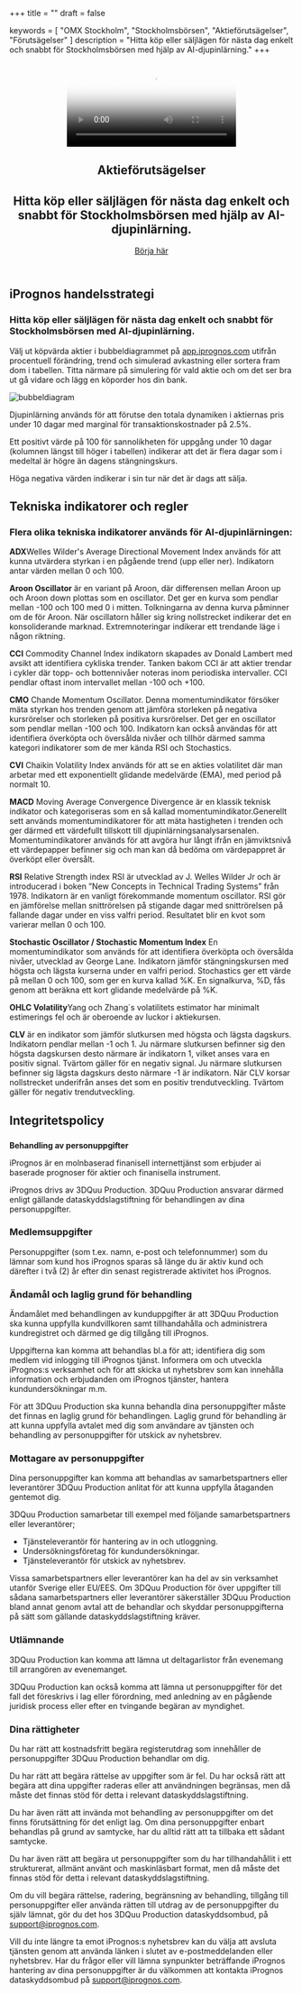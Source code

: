 +++
title = ""
draft = false

keywords = [
  "OMX Stockholm",
  "Stockholmsbörsen",
  "Aktieförutsägelser",
  "Förutsägelser"
]
description = "Hitta köp eller säljlägen för nästa dag enkelt och snabbt för Stockholmsbörsen med hjälp av AI-djupinlärning."
+++
<header>
  <section class="video v-center">
  <div id="bgVideo" class="background" ><video id="video_background" preload="auto" autoplay="autoplay" loop="loop" poster="/img/Heaven-From-Top.jpg"><source src="/Heaven-From-Top.mp4" type="video/mp4">bgvideo</video></div>
<div class="hero-unit">
    <div class="container text-left">
<h1 class="hero-title-lg dont-break-out">Aktieförutsägelser</h1>
<h2 class="title text-left dont-break-out">Hitta köp eller säljlägen för nästa dag enkelt och snabbt för Stockholmsbörsen med hjälp av AI-djupinlärning.</h2>
<a class="btn btn-primary btn-lg uppercase page-scroll" href="#services">Börja här</a>
</div>
<!-- end card -->
    </div>
</div>
</section>
</header>
  <section id="services">
    <div class="container">
      <div class="row">
        <div class="col-lg-12">
          <h2 class="section-heading">iPrognos handelsstrategi</h2>
          <h3 class="section-subheading text-muted">Hitta köp eller säljlägen för nästa dag enkelt och snabbt för Stockholmsbörsen med AI-djupinlärning.</h3>
          <p class="large">Välj ut köpvärda aktier i bubbeldiagrammet på <a href="https://app.iprognos.com" target="_blank">app.iprognos.com</a>  utifrån procentuell förändring, trend och simulerad avkastning eller sortera fram dom i tabellen. Titta närmare på simulering för vald aktie och om det ser bra ut gå vidare och lägg en köporder hos din bank.  
<p><img src="http://res.cloudinary.com/dtnahfj7l/image/upload/c_scale,w_467/v1518350696/bubbeldiagram_crop_smexzb.png" alt="bubbeldiagram"></p>            
Djupinlärning används för att förutse den totala dynamiken i aktiernas pris under 10 dagar med marginal för transaktionskostnader på 2.5%.

Ett positivt värde på 100 för sannolikheten för uppgång under 10 dagar (kolumnen längst till höger i tabellen) indikerar att det är flera dagar som i medeltal är högre än dagens stängningskurs.

Höga negativa värden indikerar i sin tur när det är dags att sälja. </p>
        </div>
      </div>
    </div>
  </section>
  <section id="indikatorer" class="bg-light-gray page-section">
    <div class="container">
      <div class="row">
        <div class="col-lg-12">
          <h2 class="section-heading">Tekniska indikatorer och regler</h2>
          <h3 class="section-subheading text-muted">Flera olika tekniska indikatorer används för AI-djupinlärningen:</h3>
          <p class="large">
<strong>ADX</strong>Welles Wilder's Average Directional Movement Index används för att kunna utvärdera styrkan i en pågående trend (upp eller ner). Indikatorn antar värden mellan 0 och 100.</P><p class="large"><strong>Aroon Oscillator</strong> är en variant på Aroon, där differensen mellan Aroon up och Aroon down plottas som en oscillator. Det ger en kurva som pendlar mellan -100 och 100 med 0 i mitten. Tolkningarna av denna kurva påminner om de för Aroon. När oscillatorn håller sig kring nollstrecket indikerar det en konsoliderande marknad. Extremnoteringar indikerar ett trendande läge i någon riktning.</p><p class="large"><strong>CCI</strong> Commodity Channel Index indikatorn skapades av Donald Lambert med avsikt att identifiera cykliska trender. Tanken bakom CCI är att aktier trendar i cykler där topp- och bottennivåer noteras inom periodiska intervaller. CCI pendlar oftast inom intervallet mellan -100 och +100.</p><p class="large"><strong>CMO</strong> Chande Momentum Oscillator. Denna momentumindikator försöker mäta styrkan hos trenden genom att jämföra storleken på negativa kursrörelser och storleken på positiva kursrörelser. Det ger en oscillator som pendlar mellan -100 och 100. Indikatorn kan också användas för att identifiera överköpta och översålda nivåer och tillhör därmed samma kategori indikatorer som de mer kända RSI och Stochastics.</p><p class="large"><strong>CVI</strong> Chaikin Volatility Index används för att se en akties volatilitet där man arbetar med ett exponentiellt glidande medelvärde (EMA), med period på normalt 10.</p><p class="large"><strong>MACD</strong> Moving Average Convergence Divergence är en klassik teknisk indikator och kategoriseras som en så kallad momentumindikator.Generellt sett används momentumindikatorer för att mäta hastigheten i trenden och ger därmed ett värdefullt tillskott till djupinlärningsanalysarsenalen. Momentumindikatorer används för att avgöra hur långt ifrån en jämviktsnivå ett värdepapper befinner sig och man kan då bedöma om värdepappret är överköpt eller översålt.</p><p class="large"><strong>RSI</strong> Relative Strength index RSI är utvecklad av J. Welles Wilder Jr och är introducerad i boken ”New Concepts in Technical Trading Systems” från 1978. Indikatorn är en vanligt förekommande momentum oscillator. RSI gör en jämförelse mellan snittrörelsen på stigande dagar med snittrörelsen på fallande dagar under en viss valfri period. Resultatet blir en kvot som varierar mellan 0 och 100.</p><p class="large"> <strong>Stochastic Oscillator / Stochastic Momentum Index</strong> En momentumindikator som används för att identifiera överköpta och översålda nivåer, utvecklad av George Lane. Indikatorn jämför stängningskursen med högsta och lägsta kurserna under en valfri period. Stochastics ger ett värde på mellan 0 och 100, som ger en kurva kallad %K. En signalkurva, %D, fås genom att beräkna ett kort glidande medelvärde på %K.</p><p class="large"><strong>OHLC Volatility</strong>Yang och Zhang´s volatilitets estimator har minimalt estimerings fel och är oberoende av luckor i aktiekursen.</p><p class="large"> <strong>CLV</strong> är en indikator som jämför slutkursen med högsta och lägsta dagskurs. Indikatorn pendlar mellan -1 och 1. Ju närmare slutkursen befinner sig den högsta dagskursen desto närmare är indikatorn 1, vilket anses vara en positiv signal. Tvärtom gäller för en negativ signal. Ju närmare slutkursen befinner sig lägsta dagskurs desto närmare -1 är indikatorn. När CLV korsar nollstrecket underifrån anses det som en positiv trendutveckling. Tvärtom gäller för negativ trendutveckling.</p><p class="large">
</p>
        </div>
      </div>
    </div>
  </section>
 
<section id="integritetspolicy" class="bg-light-gray page-section">
    <div class="container">
      <div class="row">
        <div class="col-lg-12">
          <h2 class="section-heading">Integritetspolicy</h2>
          <h3 class="section-subheading text-muted"></h3>
          
<strong>Behandling av personuppgifter</strong> 
<p class="large">iPrognos är en molnbaserad finanisell internettjänst som erbjuder ai baserade prognoser för aktier och finanisella instrument. 
</p><p class="large">
iPrognos drivs av 3DQuu Production. 3DQuu Production ansvarar därmed enligt gällande dataskyddslagstiftning för behandlingen av dina personuppgifter.

### Medlemsuppgifter
Personuppgifter (som t.ex. namn, e-post  och telefonnummer) som du lämnar som kund hos iPrognos sparas så länge du är aktiv kund och därefter i två (2) år efter din senast registrerade aktivitet hos iPrognos. 

### Ändamål och laglig grund för behandling
Ändamålet med behandlingen av kunduppgifter är att 3DQuu Production ska kunna uppfylla kundvillkoren samt tillhandahålla och administrera kundregistret och därmed ge dig tillgång till iPrognos.

Uppgifterna kan komma att behandlas bl.a för att;
identifiera dig som medlem vid inlogging till iPrognos tjänst.
Informera om och utveckla iPrognos:s verksamhet och för att skicka ut nyhetsbrev som kan innehålla information och erbjudanden om iPrognos tjänster, hantera kundundersökningar m.m. 

För att 3DQuu Production ska kunna behandla dina personuppgifter måste det finnas en laglig grund för behandlingen. Laglig grund för behandling är att kunna uppfylla avtalet med dig som användare av tjänsten och behandling av personuppgifter för utskick av nyhetsbrev. 

### Mottagare av personuppgifter
Dina personuppgifter kan komma att behandlas av samarbetspartners eller leverantörer 3DQuu Production anlitat för att kunna uppfylla åtaganden gentemot dig.

3DQuu Production samarbetar till exempel med följande samarbetspartners eller leverantörer;

- Tjänsteleverantör för hantering av in och utloggning.
- Undersökningsföretag för kundundersökningar.
- Tjänsteleverantör för utskick av nyhetsbrev.

Vissa samarbetspartners eller leverantörer kan ha del av sin verksamhet utanför Sverige eller EU/EES. Om 3DQuu Production  för över uppgifter till sådana samarbetspartners eller leverantörer säkerställer 3DQuu Production bland annat genom avtal att de behandlar och skyddar personuppgifterna på sätt som gällande dataskyddslagstiftning kräver.
 

### Utlämnande
3DQuu Production kan komma att lämna ut deltagarlistor från evenemang till arrangören av evenemanget.


3DQuu Production kan också komma att lämna ut personuppgifter för det fall det föreskrivs i lag eller förordning, med anledning av en pågående juridisk process eller efter en tvingande begäran av myndighet.
 

### Dina rättigheter
Du har rätt att kostnadsfritt begära registerutdrag som innehåller de personuppgifter 3DQuu Production behandlar om dig.

Du har rätt att begära rättelse av uppgifter som är fel. Du har också rätt att begära att dina uppgifter raderas eller att användningen begränsas, men då måste det finnas stöd för detta i relevant dataskyddslagstiftning.

Du har även rätt att invända mot behandling av personuppgifter om det finns förutsättning för det enligt lag. Om dina personuppgifter enbart behandlas på grund av samtycke, har du alltid rätt att ta tillbaka ett sådant samtycke.

Du har även rätt att begära ut personuppgifter som du har tillhandahållit i ett strukturerat, allmänt använt och maskinläsbart format, men då måste det finnas stöd för detta i relevant dataskyddslagstiftning.

Om du vill begära rättelse, radering, begränsning av behandling, tillgång till personuppgifter eller använda rätten till utdrag av de personuppgifter du själv lämnat, gör du det hos 3DQuu Production dataskyddsombud, på support@iprognos.com.

Vill du inte längre ta emot iPrognos:s nyhetsbrev kan du välja att avsluta tjänsten genom att använda länken i slutet av e-postmeddelanden eller nyhetsbrev.
Har du frågor eller vill lämna synpunkter beträffande iPrognos hantering av dina personuppgifter är du välkommen att kontakta iPrognos dataskyddsombud på support@iprognos.com.</p>
</p>
        </div>
      </div>
    </div>
  </section>

